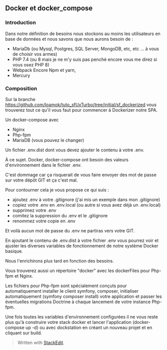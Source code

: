 ## Docker et docker_compose
### Introduction

Dans notre définition de besoins nous stockons au moins les utilisateurs en base de données et nous savons que nous aurons besoin de :
- MariaDb (ou Mysql, Postgres, SQL Server, MongoDB, etc, etc ... à vous de choisir vos armes)
- PHP 7.4 (ou 8 mais je ne m'y suis pas penché encore vous me direz si vous osez PHP 8)
- Webpack Encore Npm et yarn, 
- Mercury

### Composition

Sur la branche https://github.com/loamok/tuto_sfUxTurbo/tree/initial/sf_dockerized vous trouverez tout ce qu'il vous faut pour commencer à Dockerizer notre SPA.

Un docker-compose avec
- Nginx
- Php-fpm
- MariaDB (vous pouvez le changer)

Un fichier .env.dist dont vous devez ajouter le contenu à votre .env.

À ce sujet. Docker, docker-compose ont besoin des valeurs d'environnement dans le fichier .env.

C'est dommage car ça risquerait de vous faire envoyer des mot de passe sur votre dépôt GIT et ça c'est mal.

Pour contourner cela je vous propose ce qui suis : 
- ajoutez .env à votre .gitignore (j'ai mis un exemple dans mon .gitignore)
- copiez votre .env en .env.local (ou autre si vous avez déjà un .env.local)
- supprimez votre .env
- comitez la suppression du .env et le .gitignore
- renommez votre copie en .env

Et voilà aucun mot de passe du .env ne partiras vers votre GIT.

En ajoutant le contenu de .env.dist à votre fichier .env vous pourrez voir et ajuster les diverses variables de fonctionnement de notre système Docker basique.

Nous l'enrichirons plus tard en fonction des besoins.

Vous trouverez aussi un répertoire "docker" avec les dockerFiles pour Php-fpm et Nginx.

Les fichiers pour Php-fpm sont spécialement conçuts pour automatiquement installer le client symfony, composer, initialiser automatiquement (symfony composer install) votre application et passer les éventuelles migrations Doctrine à chaque lancement de votre instance Php-fpm.

Une fois toutes les variables d'environnement configurées il ne vous reste plus qu'à construire votre stack docker et lancer l'application (docker-compose up -d) ou avec dockstation en créant un nouveau projet et en cliquant sur build.

> Written with [StackEdit](https://stackedit.io/).
